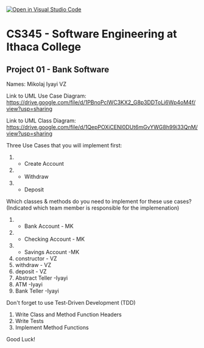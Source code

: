 [![Open in Visual Studio Code](https://classroom.github.com/assets/open-in-vscode-f059dc9a6f8d3a56e377f745f24479a46679e63a5d9fe6f495e02850cd0d8118.svg)](https://classroom.github.com/online_ide?assignment_repo_id=6983078&assignment_repo_type=AssignmentRepo)
# CS345 - Software Engineering at Ithaca College
## Project 01 - Bank Software

Names:
Mikolaj
Iyayi
VZ


Link to UML Use Case Diagram:
https://drive.google.com/file/d/1PBnoPclWC3KX2_G8p3DDToLi6Wp4oM4f/view?usp=sharing

Link to UML Class Diagram:
https://drive.google.com/file/d/1QepPOXiCENl0DUt6mGvYWG8h99i33QnM/view?usp=sharing

Three Use Cases that you will implement first:
1. - Create Account
2. - Withdraw
3. - Deposit

Which classes & methods do you need to implement for these use cases?
(Indicated which team member is responsible for the implemenation)
1. - Bank Account - MK
2. - Checking Account - MK
3. - Savings Account -MK
4. constructor - VZ
5. withdraw - VZ
6. deposit - VZ
7. Abstract Teller -Iyayi
8. ATM -Iyayi
9. Bank Teller -Iyayi

Don't forget to use Test-Driven Development (TDD)
1. Write Class and Method Function Headers
2. Write Tests
3. Implement Method Functions

Good Luck!

